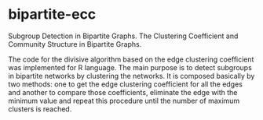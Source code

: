 # bipartite-ecc
Subgroup Detection in Bipartite Graphs. 
The Clustering Coefficient and Community Structure in Bipartite Graphs.

The code for the divisive algorithm based on the edge clustering coefficient was implemented for R language. The main purpose is to detect subgroups in bipartite networks by clustering the networks. It is composed basically by two methods: one to get the edge clustering coefficient for all the edges and another to compare those coefficients, eliminate the edge with the minimum value and repeat this procedure until the number of maximum clusters is reached.
